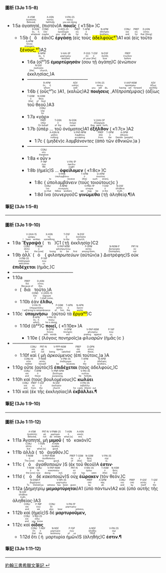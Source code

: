 #### 圖析 (3Jo 1:5–8)
- <rt>1:5a</rt> <RUBY><ruby><ruby>ἀγαπητέ,<rt>Beloved,</rt></ruby><rt>ἀγαπητός</rt></ruby><rt>A-VSM</rt></RUBY> (<RUBY><ruby><ruby>πιστὸν<rt>faithfully</rt></ruby><rt>πιστός</rt></ruby><rt>A-ASN</rt></RUBY>)A <RUBY><ruby><ruby>**ποιεῖς**<rt>you are doing</rt></ruby><rt>ποιέω</rt></ruby><rt>V-PAI-2S</rt></RUBY> ( «<rt>1:5b</rt>» )C
	- <rt>1:5b</rt> (<RUBY><ruby><ruby>ὃ<rt>whatever</rt></ruby><rt>ὅς, ἥ</rt></ruby><rt>R-ASN</rt></RUBY> <RUBY><ruby><ruby>ἐὰν<rt>maybe</rt></ruby><rt>ἐάν</rt></ruby><rt>COND</rt></RUBY>)C <RUBY><ruby><ruby>**ἐργάσῃ**<rt>you shall do</rt></ruby><rt>ἐργάζομαι</rt></ruby><rt>V-ADS-2S</rt></RUBY> (<RUBY><ruby><ruby>εἰς<rt>for</rt></ruby><rt>εἰς</rt></ruby><rt>PREP</rt></RUBY> <RUBY><ruby><ruby>τοὺς<rt>the</rt></ruby><rt>ὁ</rt></ruby><rt>T-APM</rt></RUBY> <RUBY><ruby><ruby><mark>ἀδελφοὺς°¹</mark><rt>brothers,</rt></ruby><rt>ἀδελφός</rt></ruby><rt>N-APM</rt></RUBY>)A1 <RUBY><ruby><ruby>καὶ<rt>and</rt></ruby><rt>καί</rt></ruby><rt>CONJ</rt></RUBY> (<RUBY><ruby><ruby>εἰς<rt>for</rt></ruby><rt>εἰς</rt></ruby><rt>PREP</rt></RUBY> <RUBY><ruby><ruby>τοῦτο<rt>that [thing]</rt></ruby><rt>οὗτος</rt></ruby><rt>D-ASN</rt></RUBY> <RUBY><ruby><ruby><mark>ξένους,°¹</mark><rt>strangers,</rt></ruby><rt>ξένος</rt></ruby><rt>A-APM</rt></RUBY>)A2 
		- <rt>1:6a</rt> (<RUBY><ruby><ruby>οἳ°¹<rt>who</rt></ruby><rt>ὅς, ἥ</rt></ruby><rt>R-NPM</rt></RUBY>)S <RUBY><ruby><ruby>**ἐμαρτύρησάν**<rt>testified</rt></ruby><rt>μαρτυρέω</rt></ruby><rt>V-AAI-3P</rt></RUBY> (<RUBY><ruby><ruby>σου<rt>of your</rt></ruby><rt>σύ</rt></ruby><rt>P-2GS</rt></RUBY> <RUBY><ruby><ruby>τῇ<rt>[the]</rt></ruby><rt>ὁ</rt></ruby><rt>T-DSF</rt></RUBY> <RUBY><ruby><ruby>ἀγάπῃ<rt>love</rt></ruby><rt>ἀγάπη</rt></ruby><rt>N-DSF</rt></RUBY>)C (<RUBY><ruby><ruby>ἐνώπιον<rt>before</rt></ruby><rt>ἐνώπιον</rt></ruby><rt>PREP</rt></RUBY> <RUBY><ruby><ruby>ἐκκλησίας,<rt>[the] church,</rt></ruby><rt>ἐκκλησία</rt></ruby><rt>N-GSF</rt></RUBY>)A 
		- ——————————————
		- <rt>1:6b</rt> { <rt>(</rt><RUBY><ruby><ruby>οὓς°¹<rt>whom</rt></ruby><rt>ὅς, ἥ</rt></ruby><rt>R-APM</rt></RUBY><rt>)c</rt> }A1<sub>-</sub> (<RUBY><ruby><ruby>καλῶς<rt>well</rt></ruby><rt>καλῶς</rt></ruby><rt>ADV</rt></RUBY>)A2 <RUBY><ruby><ruby>**ποιήσεις**<rt>you will do,</rt></ruby><rt>ποιέω</rt></ruby><rt>V-FAI-2S</rt></RUBY> <sub>-</sub>A1{<RUBY><ruby><ruby>*προπέμψας*<rt>having set forward</rt></ruby><rt>προπέμπω</rt></ruby><rt>V-AAP-NSM</rt></RUBY>} (<RUBY><ruby><ruby>ἀξίως<rt>worthily</rt></ruby><rt>ἀξίως</rt></ruby><rt>ADV</rt></RUBY> <RUBY><ruby><ruby>τοῦ<rt>[the]</rt></ruby><rt>ὁ</rt></ruby><rt>T-GSM</rt></RUBY> <RUBY><ruby><ruby>θεοῦ.<rt>of God.</rt></ruby><rt>θεός</rt></ruby><rt>N-GSM</rt></RUBY>)A3 
		- <rt>1:7a</rt> «<RUBY><ruby><ruby>γὰρ<rt>for</rt></ruby><rt>γάρ</rt></ruby><rt>CONJ</rt></RUBY>»
		- <rt>1:7b</rt> (<RUBY><ruby><ruby>ὑπὲρ<rt>On behalf</rt></ruby><rt>ὑπέρ</rt></ruby><rt>PREP</rt></RUBY> ... <RUBY><ruby><ruby>τοῦ<rt>of the</rt></ruby><rt>ὁ</rt></ruby><rt>T-GSN</rt></RUBY> <RUBY><ruby><ruby>ὀνόματος<rt>name</rt></ruby><rt>ὄνομα</rt></ruby><rt>N-GSN</rt></RUBY>)A1 <RUBY><ruby><ruby>**ἐξῆλθον**<rt>they went forth,</rt></ruby><rt>ἐξέρχομαι</rt></ruby><rt>V-2AAI-3P</rt></RUBY> ( «<rt>1:7c</rt>» )A2
			- <rt>1:7c</rt> { <rt>(</rt><RUBY><ruby><ruby>μηδὲν<rt>nothing</rt></ruby><rt>μηδείς</rt></ruby><rt>A-ASN-N</rt></RUBY><rt>)c</rt> <RUBY><ruby><ruby>*λαμβάνοντες*<rt>accepting</rt></ruby><rt>λαμβάνω</rt></ruby><rt>V-PAP-NPM</rt></RUBY> <rt>(</rt><RUBY><ruby><ruby>ἀπὸ<rt>from</rt></ruby><rt>ἀπό</rt></ruby><rt>PREP</rt></RUBY> <RUBY><ruby><ruby>τῶν<rt>the</rt></ruby><rt>ὁ</rt></ruby><rt>T-GPM</rt></RUBY> <RUBY><ruby><ruby>ἐθνικῶν.<rt>Gentile [people]</rt></ruby><rt>ἐθνικός</rt></ruby><rt>A-GPM</rt></RUBY><rt>)a</rt>  }
		- ——————————————
		- <rt>1:8a</rt> «<RUBY><ruby><ruby>οὖν<rt>therefore</rt></ruby><rt>οὖν</rt></ruby><rt>CONJ</rt></RUBY>»
		- <rt>1:8b</rt> (<RUBY><ruby><ruby>ἡμεῖς<rt>We</rt></ruby><rt>ἐγώ</rt></ruby><rt>P-1NP</rt></RUBY>)S ... <RUBY><ruby><ruby>**ὀφείλομεν**<rt>ought</rt></ruby><rt>ὀφείλω</rt></ruby><rt>V-PAI-1P</rt></RUBY> ( «<rt>1:8c</rt>» )C
			- <rt>1:8c</rt> { <RUBY><ruby><ruby>*ὑπολαμβάνειν*<rt>to receive</rt></ruby><rt>ὑπολαμβάνω</rt></ruby><rt>V-PAN</rt></RUBY> <rt>(</rt><RUBY><ruby><ruby>τοὺς<rt>[the]</rt></ruby><rt>ὁ</rt></ruby><rt>T-APM</rt></RUBY> <RUBY><ruby><ruby>τοιούτους<rt>such [men],</rt></ruby><rt>τοιοῦτος</rt></ruby><rt>D-APM</rt></RUBY><rt>)c</rt> }
			- <rt>1:8d</rt> <RUBY><ruby><ruby>ἵνα<rt>so that</rt></ruby><rt>ἵνα</rt></ruby><rt>CONJ</rt></RUBY> (<RUBY><ruby><ruby>συνεργοὶ<rt>fellow workers</rt></ruby><rt>συνεργός</rt></ruby><rt>A-NPM</rt></RUBY>)C <RUBY><ruby><ruby>**γινώμεθα**<rt>we may be</rt></ruby><rt>γίνομαι</rt></ruby><rt>V-PNS-1P</rt></RUBY> (<RUBY><ruby><ruby>τῇ<rt>in the</rt></ruby><rt>ὁ</rt></ruby><rt>T-DSF</rt></RUBY> <RUBY><ruby><ruby>ἀληθείᾳ.¶<rt>truth.</rt></ruby><rt>ἀλήθεια</rt></ruby><rt>N-DSF</rt></RUBY>)A


#### 筆記 (3Jo 1:5–8)

---


#### 圖析 (3Jo 1:9–10)
- <rt>1:9a</rt> <RUBY><ruby><ruby>**Ἔγραψά**<rt>I have written</rt></ruby><rt>γράφω</rt></ruby><rt>V-2AAI-1S</rt></RUBY> (<RUBY><ruby><ruby>τι<rt>something</rt></ruby><rt>τις</rt></ruby><rt>X-ASN</rt></RUBY>)C1 (<RUBY><ruby><ruby>τῇ<rt>to the</rt></ruby><rt>ὁ</rt></ruby><rt>T-DSF</rt></RUBY> <RUBY><ruby><ruby>ἐκκλησίᾳ·<rt>church;</rt></ruby><rt>ἐκκλησία</rt></ruby><rt>N-DSF</rt></RUBY>)C2 
- <rt>1:9b</rt> <RUBY><ruby><ruby>ἀλλ᾽<rt>but</rt></ruby><rt>ἀλλά</rt></ruby><rt>CONJ</rt></RUBY> (<RUBY><ruby><ruby>ὁ<rt>the [one]</rt></ruby><rt>ὁ</rt></ruby><rt>T-NSM</rt></RUBY> { <RUBY><ruby><ruby>*φιλοπρωτεύων*<rt>loving to be first</rt></ruby><rt>φιλοπρωτεύω</rt></ruby><rt>V-PAP-NSM</rt></RUBY> <rt>(</rt><RUBY><ruby><ruby>αὐτῶν<rt>among them,</rt></ruby><rt>αὐτός</rt></ruby><rt>P-GPM</rt></RUBY><rt>)a</rt> } <RUBY><ruby><ruby>Διοτρέφης<rt>Diotrephes,</rt></ruby><rt>Διοτρεφής</rt></ruby><rt>N-NSM-P</rt></RUBY>)S <RUBY><ruby><ruby>οὐκ<rt>not</rt></ruby><rt>οὐ</rt></ruby><rt>PRT-N</rt></RUBY> <RUBY><ruby><ruby>**ἐπιδέχεται**<rt>welcomes</rt></ruby><rt>ἐπιδέχομαι</rt></ruby><rt>V-PNI-3S</rt></RUBY> (<RUBY><ruby><ruby>ἡμᾶς.<rt>us.</rt></ruby><rt>ἐγώ</rt></ruby><rt>P-1AP</rt></RUBY>)C 
- ——————————————
- <rt>1:10a</rt> 
	- (<RUBY><ruby><ruby>διὰ<rt>Because of</rt></ruby><rt>διά</rt></ruby><rt>PREP</rt></RUBY> <RUBY><ruby><ruby>τοῦτο,<rt>this,</rt></ruby><rt>οὗτος</rt></ruby><rt>D-ASN</rt></RUBY>)A 
	- <rt>1:10b</rt> <RUBY><ruby><ruby>ἐὰν<rt>if</rt></ruby><rt>ἐάν</rt></ruby><rt>COND</rt></RUBY> <RUBY><ruby><ruby>**ἔλθω,**<rt>I shall come,</rt></ruby><rt>ἔρχομαι</rt></ruby><rt>V-2AAS-1S</rt></RUBY> 
- <rt>1:10c</rt><RUBY><ruby><ruby>**ὑπομνήσω**<rt>I will bring to remembrance</rt></ruby><rt>ὑπομιμνήσκω</rt></ruby><rt>V-FAI-1S</rt></RUBY> (<RUBY><ruby><ruby>αὐτοῦ<rt>of him</rt></ruby><rt>αὐτός</rt></ruby><rt>P-GSM</rt></RUBY> <RUBY><ruby><ruby>τὰ<rt>the</rt></ruby><rt>ὁ</rt></ruby><rt>T-APN</rt></RUBY> <RUBY><ruby><ruby><mark>ἔργα°²</mark><rt>works</rt></ruby><rt>ἔργον</rt></ruby><rt>N-APN</rt></RUBY>)C 
	- <rt>1:10d</rt> (<RUBY><ruby><ruby>ἃ°²<rt>which</rt></ruby><rt>ὅς, ἥ</rt></ruby><rt>R-APN</rt></RUBY>)C <RUBY><ruby><ruby>**ποιεῖ,**<rt>he is doing,</rt></ruby><rt>ποιέω</rt></ruby><rt>V-PAI-3S</rt></RUBY>  ( «<rt>1:10e</rt>» )A
		- <rt>1:10e</rt> { <rt>(</rt><RUBY><ruby><ruby>λόγοις<rt>with words</rt></ruby><rt>λόγος</rt></ruby><rt>N-DPM</rt></RUBY> <RUBY><ruby><ruby>πονηροῖς<rt>evil</rt></ruby><rt>πονηρός</rt></ruby><rt>A-DPM</rt></RUBY><rt>)a</rt> <RUBY><ruby><ruby>*φλυαρῶν*<rt>prating against</rt></ruby><rt>φλυαρέω</rt></ruby><rt>V-PAP-NSM</rt></RUBY> <rt>(</rt><RUBY><ruby><ruby>ἡμᾶς·<rt>us;</rt></ruby><rt>ἐγώ</rt></ruby><rt>P-1AP</rt></RUBY><rt>)c</rt> }
- ——————————————
	- <rt>1:10f</rt> <RUBY><ruby><ruby>καὶ<rt>and</rt></ruby><rt>καί</rt></ruby><rt>CONJ</rt></RUBY> { <RUBY><ruby><ruby>μὴ<rt>not</rt></ruby><rt>μή</rt></ruby><rt>PRT-N</rt></RUBY> <RUBY><ruby><ruby>*ἀρκούμενος*<rt>being satisfied</rt></ruby><rt>ἀρκέω</rt></ruby><rt>V-PPP-NSM</rt></RUBY> <rt>(</rt><RUBY><ruby><ruby>ἐπὶ<rt>with</rt></ruby><rt>ἐπί</rt></ruby><rt>PREP</rt></RUBY> <RUBY><ruby><ruby>τούτοις,<rt>these,</rt></ruby><rt>οὗτος</rt></ruby><rt>D-DPN</rt></RUBY><rt>)a</rt> }A
- <rt>1:10g</rt> <RUBY><ruby><ruby>οὔτε<rt>neither</rt></ruby><rt>οὔτε</rt></ruby><rt>CONJ-N</rt></RUBY> (<RUBY><ruby><ruby>αὐτὸς<rt>himself</rt></ruby><rt>αὐτός</rt></ruby><rt>P-NSM</rt></RUBY>)S <RUBY><ruby><ruby>**ἐπιδέχεται**<rt>he receives</rt></ruby><rt>ἐπιδέχομαι</rt></ruby><rt>V-PNI-3S</rt></RUBY> (<RUBY><ruby><ruby>τοὺς<rt>the</rt></ruby><rt>ὁ</rt></ruby><rt>T-APM</rt></RUBY> <RUBY><ruby><ruby>ἀδελφούς,<rt>brothers,</rt></ruby><rt>ἀδελφός</rt></ruby><rt>N-APM</rt></RUBY>)C 
- <rt>1:10h</rt> <RUBY><ruby><ruby>καὶ<rt>and</rt></ruby><rt>καί</rt></ruby><rt>CONJ</rt></RUBY> (<RUBY><ruby><ruby>τοὺς<rt>those</rt></ruby><rt>ὁ</rt></ruby><rt>T-APM</rt></RUBY> <RUBY><ruby><ruby>βουλομένους<rt>purposing,</rt></ruby><rt>βούλομαι</rt></ruby><rt>V-PNP-APM</rt></RUBY>)C <RUBY><ruby><ruby>**κωλύει**<rt>he forbids,</rt></ruby><rt>κωλύω</rt></ruby><rt>V-PAI-3S</rt></RUBY> 
- <rt>1:10i</rt> <RUBY><ruby><ruby>καὶ<rt>and</rt></ruby><rt>καί</rt></ruby><rt>CONJ</rt></RUBY> (<RUBY><ruby><ruby>ἐκ<rt>from</rt></ruby><rt>ἐκ</rt></ruby><rt>PREP</rt></RUBY> <RUBY><ruby><ruby>τῆς<rt>the</rt></ruby><rt>ὁ</rt></ruby><rt>T-GSF</rt></RUBY> <RUBY><ruby><ruby>ἐκκλησίας<rt>church</rt></ruby><rt>ἐκκλησία</rt></ruby><rt>N-GSF</rt></RUBY>)A <RUBY><ruby><ruby>**ἐκβάλλει.¶**<rt>he casts [them] out.</rt></ruby><rt>ἐκβάλλω</rt></ruby><rt>V-PAI-3S</rt></RUBY> 


#### 筆記 (3Jo 1:9–10)

---

#### 圖析 (3Jo 1:11–12)
- <rt>1:11a</rt> <RUBY><ruby><ruby>Ἀγαπητέ,<rt>Beloved,</rt></ruby><rt>ἀγαπητός</rt></ruby><rt>A-VSM</rt></RUBY> <RUBY><ruby><ruby>μὴ<rt>not</rt></ruby><rt>μή</rt></ruby><rt>PRT-N</rt></RUBY> <RUBY><ruby><ruby>**μιμοῦ**<rt>do imitate</rt></ruby><rt>μιμέομαι</rt></ruby><rt>V-PNM-2S</rt></RUBY> (<RUBY><ruby><ruby>τὸ<rt>what [is]</rt></ruby><rt>ὁ</rt></ruby><rt>T-ASN</rt></RUBY> <RUBY><ruby><ruby>κακὸν<rt>evil,</rt></ruby><rt>κακός</rt></ruby><rt>A-ASN</rt></RUBY>)C 
- <rt>1:11b</rt> <RUBY><ruby><ruby>ἀλλὰ<rt>but</rt></ruby><rt>ἀλλά</rt></ruby><rt>CONJ</rt></RUBY> (<RUBY><ruby><ruby>τὸ<rt>what [is]</rt></ruby><rt>ὁ</rt></ruby><rt>T-ASN</rt></RUBY> <RUBY><ruby><ruby>ἀγαθόν.<rt>good.</rt></ruby><rt>ἀγαθός</rt></ruby><rt>A-ASN</rt></RUBY>)C 
- <rt>1:11c</rt> {<RUBY><ruby><ruby>ὁ<rt>The [one]</rt></ruby><rt>ὁ</rt></ruby><rt>T-NSM</rt></RUBY> <RUBY><ruby><ruby>*ἀγαθοποιῶν*<rt>doing good,</rt></ruby><rt>ἀγαθοποιέω</rt></ruby><rt>V-PAP-NSM</rt></RUBY> }S (<RUBY><ruby><ruby>ἐκ<rt>of</rt></ruby><rt>ἐκ</rt></ruby><rt>PREP</rt></RUBY> <RUBY><ruby><ruby>τοῦ<rt>[the]</rt></ruby><rt>ὁ</rt></ruby><rt>T-GSM</rt></RUBY> <RUBY><ruby><ruby>θεοῦ<rt>God</rt></ruby><rt>θεός</rt></ruby><rt>N-GSM</rt></RUBY>)A <RUBY><ruby><ruby>**ἐστιν·**<rt>is;</rt></ruby><rt>εἰμί</rt></ruby><rt>V-PAI-3S</rt></RUBY> 
- <rt>1:11d</rt> { <RUBY><ruby><ruby>ὁ<rt>the [one]</rt></ruby><rt>ὁ</rt></ruby><rt>T-NSM</rt></RUBY> <RUBY><ruby><ruby>δὲ<rt>now</rt></ruby><rt>δέ</rt></ruby><rt>CONJ</rt></RUBY> <RUBY><ruby><ruby>*κακοποιῶν*<rt>doing evil,</rt></ruby><rt>κακοποιέω</rt></ruby><rt>V-PAP-NSM</rt></RUBY>)S <RUBY><ruby><ruby>οὐχ<rt>not</rt></ruby><rt>οὐ</rt></ruby><rt>PRT-N</rt></RUBY> <RUBY><ruby><ruby>**ἑώρακεν**<rt>has seen</rt></ruby><rt>ὁράω</rt></ruby><rt>V-RAI-3S</rt></RUBY> (<RUBY><ruby><ruby>τὸν<rt>[the]</rt></ruby><rt>ὁ</rt></ruby><rt>T-ASM</rt></RUBY> <RUBY><ruby><ruby>θεόν.<rt>God.</rt></ruby><rt>θεός</rt></ruby><rt>N-ASM</rt></RUBY>)C 
- <rt>1:12a</rt> (<RUBY><ruby><ruby>Δημητρίῳ<rt>To Demetrius</rt></ruby><rt>Δημήτριος</rt></ruby><rt>N-DSM-P</rt></RUBY> <RUBY><ruby><ruby>**μεμαρτύρηται**<rt>witness has been given</rt></ruby><rt>μαρτυρέω</rt></ruby><rt>V-RPI-3S</rt></RUBY>)A1 (<RUBY><ruby><ruby>ὑπὸ<rt>by</rt></ruby><rt>ὑπό</rt></ruby><rt>PREP</rt></RUBY> <RUBY><ruby><ruby>πάντων<rt>all,</rt></ruby><rt>πᾶς</rt></ruby><rt>A-GPM</rt></RUBY>)A2 <RUBY><ruby><ruby>καὶ<rt>and</rt></ruby><rt>καί</rt></ruby><rt>CONJ</rt></RUBY> (<RUBY><ruby><ruby>ὑπὸ<rt>by</rt></ruby><rt>ὑπό</rt></ruby><rt>PREP</rt></RUBY> <RUBY><ruby><ruby>αὐτῆς<rt>itself</rt></ruby><rt>αὐτός</rt></ruby><rt>P-GSF</rt></RUBY> <RUBY><ruby><ruby>τῆς<rt>the</rt></ruby><rt>ὁ</rt></ruby><rt>T-GSF</rt></RUBY> <RUBY><ruby><ruby>ἀληθείας·<rt>truth;</rt></ruby><rt>ἀλήθεια</rt></ruby><rt>N-GSF</rt></RUBY>)A3
- <rt>1:12b</rt> <RUBY><ruby><ruby>καὶ<rt>and</rt></ruby><rt>καί</rt></ruby><rt>CONJ</rt></RUBY> (<RUBY><ruby><ruby>ἡμεῖς<rt>we</rt></ruby><rt>ἐγώ</rt></ruby><rt>P-1NP</rt></RUBY>)S <RUBY><ruby><ruby>δὲ<rt>also</rt></ruby><rt>δέ</rt></ruby><rt>CONJ</rt></RUBY> <RUBY><ruby><ruby>**μαρτυροῦμεν,**<rt>bear witness,</rt></ruby><rt>μαρτυρέω</rt></ruby><rt>V-PAI-1P</rt></RUBY> 
- <rt>1:12c</rt> <RUBY><ruby><ruby>καὶ<rt>and</rt></ruby><rt>καί</rt></ruby><rt>CONJ</rt></RUBY> <RUBY><ruby><ruby>**οἶδας**<rt>you know</rt></ruby><rt>εἴδω</rt></ruby><rt>V-RAI-2S</rt></RUBY> 
	- <rt>1:12d</rt> <RUBY><ruby><ruby>ὅτι<rt>that</rt></ruby><rt>ὅτι</rt></ruby><rt>CONJ</rt></RUBY> (<RUBY><ruby><ruby>ἡ<rt>the</rt></ruby><rt>ὁ</rt></ruby><rt>T-NSF</rt></RUBY> <RUBY><ruby><ruby>μαρτυρία<rt>testimony</rt></ruby><rt>μαρτυρία</rt></ruby><rt>N-NSF</rt></RUBY> <RUBY><ruby><ruby>ἡμῶν<rt>of us</rt></ruby><rt>ἐγώ</rt></ruby><rt>P-1GP</rt></RUBY>)S (<RUBY><ruby><ruby>ἀληθής<rt>TRUE</rt></ruby><rt>ἀληθής</rt></ruby><rt>A-NSF</rt></RUBY>)C <RUBY><ruby><ruby>**ἐστιν.¶**<rt>is.</rt></ruby><rt>εἰμί</rt></ruby><rt>V-PAI-3S</rt></RUBY> 


#### 筆記 (3Jo 1:11–12)



---

[約翰三書希臘文筆記 ↵](3John-Notes.md)

